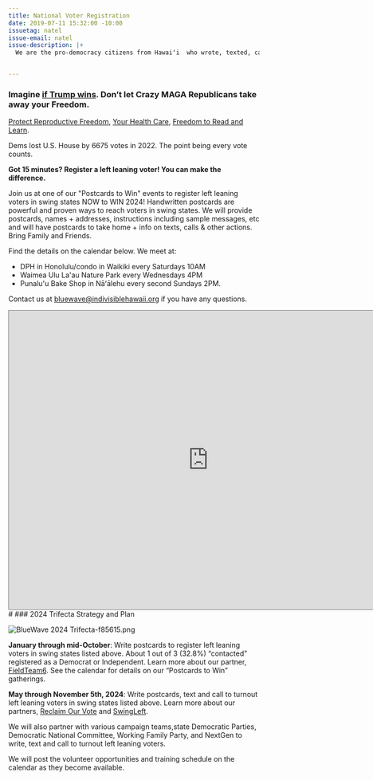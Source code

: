 ```yaml
---
title: National Voter Registration
date: 2019-07-11 15:32:00 -10:00
issuetag: natel
issue-email: natel
issue-description: |+
  We are the pro-democracy citizens from Hawaiʻi  who wrote, texted, called and knocked on doors to register and turnout left leaning voters in swing states since 2017.  We do what we do to protect our freedom, our democracy, our earth, and our lives.


---
```


### Imagine [if Trump wins](https://www.pbs.org/video/washington-week-with-the-atlantic-full-episode-122923-jqefhy/). Don’t let Crazy MAGA Republicans take away your Freedom.

[Protect Reproductive Freedom](https://ballotpedia.org/2023_and_2024_abortion-related_ballot_measures), [Your Health Care](https://www.youtube.com/watch?v=9Az7fsmHJ_k), [Freedom to Read and Learn](https://www.youtube.com/watch?v=kuWVqxNL7xQ). 

Dems lost U.S. House by 6675 votes in 2022.  The point being every vote counts. 

**Got 15 minutes?  Register a left leaning voter!  You can make the difference.** 

Join us at one of our "Postcards to Win" events to register left leaning voters in swing states NOW to WIN 2024!  Handwritten postcards are powerful and proven ways to reach voters in swing states. We will provide postcards, names + addresses, instructions including sample messages, etc and will have postcards to take home + info on texts, calls & other actions. Bring Family and Friends.

Find the details on the calendar below. We meet at: 
* DPH in Honolulu/condo in Waikiki every Saturdays 10AM
* Waimea Ulu La'au Nature Park every Wednesdays 4PM
* Punalu'u Bake Shop in Nāʻālehu every second Sundays 2PM.  

Contact us at bluewave@indivisiblehawaii.org if you have any questions.

<iframe src="https://calendar.google.com/calendar/embed?height=600&wkst=1&bgcolor=%23ffffff&ctz=Pacific%2FHonolulu&title=BlueWave%20Hawaii%20Events%20and%20Actions&src=Ymx1ZXdhdmVAaW5kaXZpc2libGVoYXdhaWkub3Jn&src=ZW4udXNhI2hvbGlkYXlAZ3JvdXAudi5jYWxlbmRhci5nb29nbGUuY29t&color=%23039BE5&color=%230B8043" style="border:solid 1px #777" width="800" height="600" frameborder="0" scrolling="no"></iframe>
#     
### 2024 Trifecta Strategy and Plan

![BlueWave 2024 Trifecta-f85615.png](/uploads/BlueWave%202024%20Trifecta-f85615.png)

**January through mid-October**: 
Write postcards to register left leaning voters in swing states listed above.  About 1 out of 3 (32.8%) “contacted” registered as a Democrat or Independent.  Learn more about our partner, [FieldTeam6](https://www.fieldteam6.org/).  See the calendar for details on our “Postcards to Win” gatherings.  


**May through November 5th, 2024**:                                                                                                     Write postcards, text and call to turnout left leaning voters in swing states listed above.  Learn more about our partners, [Reclaim Our Vote](https://www.centerforcommonground.org/reclaim-our-vote) and [SwingLeft](https://swingleft.org/).  


We will also partner with various campaign teams,state Democratic Parties, Democratic National Committee, Working Family Party, and NextGen to write, text and call to turnout left leaning voters.  


We will post the volunteer opportunities and training schedule on the calendar as they become available.

                
